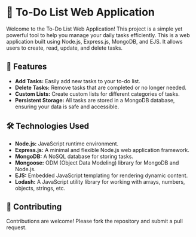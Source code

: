 <h1>📝 To-Do List Web Application</h1>

Welcome to the To-Do List Web Application! This project is a simple yet powerful tool to help you manage your daily tasks efficiently.
This is a web application built using Node.js, Express.js, MongoDB, and EJS.
It allows users to create, read, update, and delete tasks. 

<h2>🚀 Features</h2>
<ul>
  <li><strong>Add Tasks:</strong> Easily add new tasks to your to-do list.</li>
  <li><strong>Delete Tasks:</strong> Remove tasks that are completed or no longer needed.</li>
  <li><strong>Custom Lists:</strong> Create custom lists for different categories of tasks.</li>
  <li><strong>Persistent Storage:</strong> All tasks are stored in a MongoDB database, ensuring your data is safe and accessible.</li>
</ul>


<h2>🛠️ Technologies Used</h2>
<ul>
  <li><strong>Node.js:</strong> JavaScript runtime environment.</li>
  <li><strong>Express.js:</strong> A minimal and flexible Node.js web application framework.</li>
  <li><strong>MongoDB:</strong> A NoSQL database for storing tasks.</li>
  <li><strong>Mongoose:</strong> ODM (Object Data Modeling) library for MongoDB and Node.js.</li>
  <li><strong>EJS:</strong> Embedded JavaScript templating for rendering dynamic content.</li>
  <li><strong>Lodash:</strong> A JavaScript utility library for working with arrays, numbers, objects, strings, etc.</li>
</ul>

<h2>🤝 Contributing</h2>
Contributions are welcome! Please fork the repository and submit a pull request.